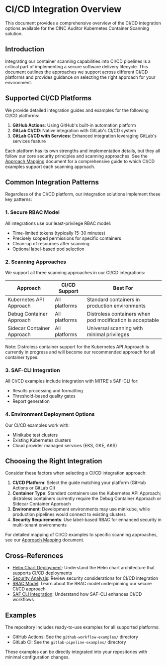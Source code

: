 # CI/CD Integration Overview

This document provides a comprehensive overview of the CI/CD integration options available for the CINC Auditor Kubernetes Container Scanning solution.

## Introduction

Integrating our container scanning capabilities into CI/CD pipelines is a critical part of implementing a secure software delivery lifecycle. This document outlines the approaches we support across different CI/CD platforms and provides guidance on selecting the right approach for your environment.

## Supported CI/CD Platforms

We provide detailed integration guides and examples for the following CI/CD platforms:

1. **GitHub Actions**: Using GitHub's built-in automation platform
2. **GitLab CI/CD**: Native integration with GitLab's CI/CD system
3. **GitLab CI/CD with Services**: Enhanced integration leveraging GitLab's services feature

Each platform has its own strengths and implementation details, but they all follow our core security principles and scanning approaches. See the [Approach Mapping](approach-mapping.md) document for a comprehensive guide to which CI/CD examples support each scanning approach.

## Common Integration Patterns

Regardless of the CI/CD platform, our integration solutions implement these key patterns:

### 1. Secure RBAC Model

All integrations use our least-privilege RBAC model:

- Time-limited tokens (typically 15-30 minutes)
- Precisely scoped permissions for specific containers
- Clean-up of resources after scanning
- Optional label-based pod selection

### 2. Scanning Approaches

We support all three scanning approaches in our CI/CD integrations:

| Approach | CI/CD Support | Best For |
|----------|---------------|----------|
| Kubernetes API Approach | All platforms | Standard containers in production environments |
| Debug Container Approach | All platforms | Distroless containers when pod modification is acceptable |
| Sidecar Container Approach | All platforms | Universal scanning with minimal privileges |

Note: Distroless container support for the Kubernetes API Approach is currently in progress and will become our recommended approach for all container types.

### 3. SAF-CLI Integration

All CI/CD examples include integration with MITRE's SAF-CLI for:

- Results processing and formatting
- Threshold-based quality gates
- Report generation

### 4. Environment Deployment Options

Our CI/CD examples work with:

- Minikube test clusters
- Existing Kubernetes clusters
- Cloud provider managed services (EKS, GKE, AKS)

## Choosing the Right Integration

Consider these factors when selecting a CI/CD integration approach:

1. **CI/CD Platform**: Select the guide matching your platform (GitHub Actions or GitLab CI)
2. **Container Type**: Standard containers use the Kubernetes API Approach; distroless containers currently require the Debug Container Approach or Sidecar Container Approach
3. **Environment**: Development environments may use minikube, while production pipelines would connect to existing clusters
4. **Security Requirements**: Use label-based RBAC for enhanced security in multi-tenant environments

For detailed mapping of CI/CD examples to specific scanning approaches, see our [Approach Mapping](approach-mapping.md) document.

## Cross-References

- [Helm Chart Deployment](../helm-charts/overview.md): Understand the Helm chart architecture that supports CI/CD deployments
- [Security Analysis](../overview/../security/analysis.md): Review security considerations for CI/CD integration
- [RBAC Model](../rbac/README.md): Learn about the RBAC model underpinning our secure CI/CD approach
- [SAF CLI Integration](../configuration/advanced/saf-cli-integration.md): Understand how SAF-CLI enhances CI/CD workflows

## Examples

The repository includes ready-to-use examples for all supported platforms:

- GitHub Actions: See the `github-workflow-examples/` directory
- GitLab CI: See the `gitlab-pipeline-examples/` directory

These examples can be directly integrated into your repositories with minimal configuration changes.
